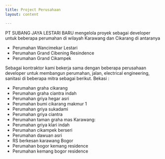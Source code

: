 ```yaml
---
title: Project Perusahaan
layout: content

---
```


PT SUBANG JAYA LESTARI BARU mengelola proyek sebagai developer untuk beberapa perumahan di wilayah Karawang dan Cikarang di antaranya

* Perumahan Wancimekar Lestari
* Perumahan Grand Cibening Resindence
* Perumahan Grand Cikampek

Sebagai kontraktor kami bekerja sama dengan beberapa perusahaan developer untuk membangun perumahan, jalan, electrical engineering, sanitasi di beberapa mitra sebagai berikut.
Bekasi :
* Perumahan graha cikarang
* Perumahan graha ciantra indah
* Perumahan griya hegar asri
* Perumahan bumi cikarang makmur 1
* Perumahan griya sukadami
* Perumahan griya ciantra
* Perumahan taman graha mas
Karawang:
* Perumahan griya klari indah
* Perumahan cikampek berseri
* Perumahan dawuan asri
* RS berkesan karawang
Bogor 
* Perumahan bogor kemang residence
* Perumahan kemang bogor residence